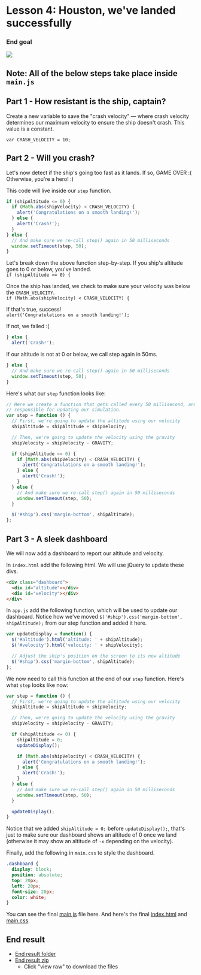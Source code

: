 # Lesson 4: Houston, we've landed successfully

### End goal
![](http://i.imgur.com/mv9SLTq.gif)


## Note: All of the below steps take place inside `main.js`

## Part 1 - How resistant is the ship, captain?
Create a new variable to save the "crash velocity" — where crash velocity determines our maximum velocity to ensure the ship doesn't crash. This value is a constant.

`var CRASH_VELOCITY = 10;`

## Part 2 - Will you crash?
Let's now detect if the ship's going too fast as it lands. If so, GAME OVER :( Otherwise, you're a hero! :)

This code will live inside our `step` function.

```js
if (shipAltitude <= 0) {
  if (Math.abs(shipVelocity) < CRASH_VELOCITY) {
    alert('Congratulations on a smooth landing!');
  } else {
    alert('Crash!');
  }
} else {
  // And make sure we re-call step() again in 50 milliseconds
  window.setTimeout(step, 50);
}
```

Let's break down the above function step-by-step. If you ship's altitude goes to 0 or below, you've landed.    
`if (shipAltitude <= 0) {`

Once the ship has landed, we check to make sure your velocity was below the `CRASH_VELOCITY`.    
`if (Math.abs(shipVelocity) < CRASH_VELOCITY) {`

If that's true, success!    
`alert('Congratulations on a smooth landing!');`

If not, we failed :(    

```js
} else {
  alert('Crash!');
```

If our altitude is not at 0 or below, we call step again in 50ms.

```js
} else {
  // And make sure we re-call step() again in 50 milliseconds
  window.setTimeout(step, 50);
}
```

Here's what our `step` function looks like:

```js
// Here we create a function that gets called every 50 millisecond, and is
// responsible for updating our simulation.
var step = function () {
  // First, we're going to update the altitude using our velocity
  shipAltitude = shipAltitude + shipVelocity;

  // Then, we're going to update the velocity using the gravity
  shipVelocity = shipVelocity - GRAVITY;

  if (shipAltitude <= 0) {
    if (Math.abs(shipVelocity) < CRASH_VELOCITY) {
      alert('Congratulations on a smooth landing!');
    } else {
      alert('Crash!');
    }
  } else {
    // And make sure we re-call step() again in 50 milliseconds
    window.setTimeout(step, 50);
  }

  $('#ship').css('margin-bottom', shipAltitude);
};
```

## Part 3 - A sleek dashboard
We will now add a dashboard to report our altitude and velocity.

In `index.html` add the following html. We will use jQuery to update these divs.

```html
<div class="dashboard">
  <div id="altitude"></div>
  <div id="velocity"></div>
</div>
```

In `app.js` add the following function, which will be used to update our dashboard. Notice how we've moved `$('#ship').css('margin-bottom', shipAltitude);` from our step function and added it here.

```js
var updateDisplay = function() {
  $('#altitude').html('altitude: ' + shipAltitude);
  $('#velocity').html('velocity: ' + shipVelocity);

  // Adjust the ship's position on the screen to its new altitude
  $('#ship').css('margin-bottom', shipAltitude);
};
```

We now need to call this function at the end of our `step` function. Here's what `step` looks like now:

```js
var step = function () {
  // First, we're going to update the altitude using our velocity
  shipAltitude = shipAltitude + shipVelocity;

  // Then, we're going to update the velocity using the gravity
  shipVelocity = shipVelocity - GRAVITY;

  if (shipAltitude <= 0) {
    shipAltitude = 0;
    updateDisplay();

    if (Math.abs(shipVelocity) < CRASH_VELOCITY) {
      alert('Congratulations on a smooth landing!');
    } else {
      alert('Crash!');
    }
  } else {
    // And make sure we re-call step() again in 50 milliseconds
    window.setTimeout(step, 50);
  }

  updateDisplay();
}
```

Notice that we added `shipAltitude = 0;` before `updateDisplay();`, that's just to make sure our dashboard shows an altitude of 0 once we land (otherwise it may show an altitude of `-x` depending on the velocity).

Finally, add the following in `main.css` to style the dashboard.

```css
.dashboard {
  display: block;
  position: absolute;
  top: 20px;
  left: 20px;
  font-size: 20px;
  color: white;
}
```

You can see the final [main.js](end-result/main.js) file here. And here's the final [index.html](end-result/index.html) and [main.css](end-result/main.css).

## End result
- [End result folder](end-result)
- [End result zip](end-result.zip)
    - Click "view raw" to download the files
